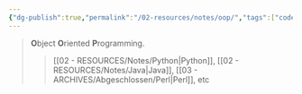 ```yaml
---
{"dg-publish":true,"permalink":"/02-resources/notes/oop/","tags":["code"],"noteIcon":"","updated":"2024-08-16T19:20:42.217+02:00"}
---
```


> **O**bject **O**riented **P**rogramming.
>> [[02 - RESOURCES/Notes/Python\|Python]], [[02 - RESOURCES/Notes/Java\|Java]], [[03 - ARCHIVES/Abgeschlossen/Perl\|Perl]], etc